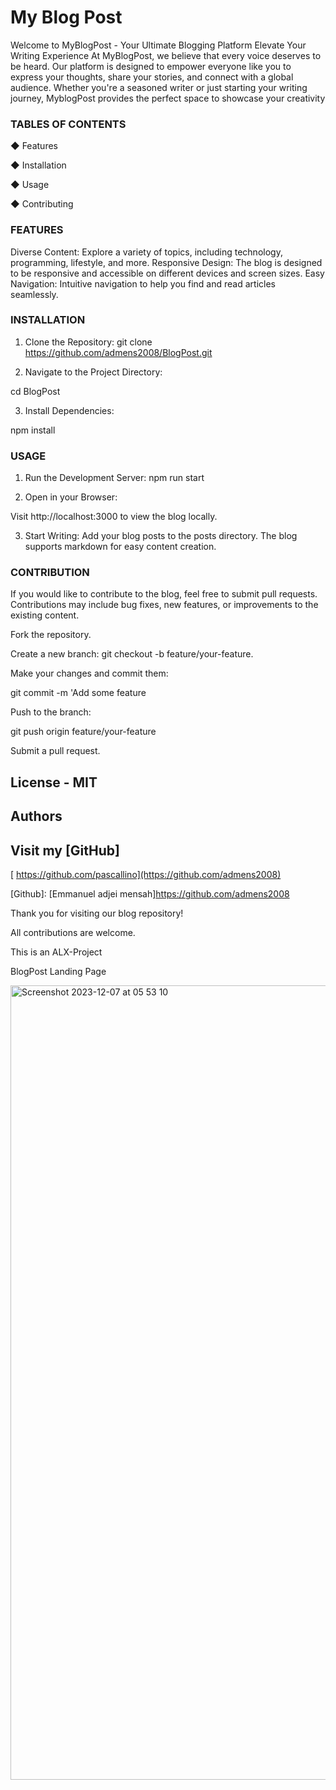 # My Blog Post

Welcome to MyBlogPost - Your Ultimate Blogging Platform
Elevate Your Writing Experience
At MyBlogPost, we believe that every voice deserves to be heard. Our platform is designed to empower everyone like you to express your thoughts, share your stories, and connect with a global audience. Whether you're a seasoned writer or just starting your writing journey, MyblogPost provides the perfect space to showcase your creativity


<h3> TABLES OF CONTENTS </h3>

◆ Features

◆ Installation

◆ Usage

◆ Contributing

<h3> FEATURES </h3>

Diverse Content: Explore a variety of topics, including technology, programming, lifestyle, and more.
Responsive Design: The blog is designed to be responsive and accessible on different devices and screen sizes.
Easy Navigation: Intuitive navigation to help you find and read articles seamlessly.

<h3> INSTALLATION </h3>

1. Clone the Repository:
git clone https://github.com/admens2008/BlogPost.git

2. Navigate to the Project Directory:

 cd BlogPost 

3. Install Dependencies:

npm install

<h3> USAGE </h3>

1. Run the Development Server:
npm run start

2. Open in your Browser:

Visit http://localhost:3000 to view the blog locally.

3. Start Writing:
Add your blog posts to the posts directory. The blog supports markdown for easy content creation.

<h3> CONTRIBUTION </h3>

If you would like to contribute to the blog, feel free to submit pull requests. 
Contributions may include bug fixes, new features, or improvements to the existing content.

Fork the repository.

Create a new branch: 
git checkout -b feature/your-feature.

Make your changes and commit them: 

git commit -m 'Add some feature

Push to the branch: 

git push origin feature/your-feature

Submit a pull request.

##  License - MIT 

##  Authors 

##  Visit my [GitHub]

[ https://github.com/pascallino](https://github.com/admens2008)


[Github]: [Emmanuel adjei mensah]https://github.com/admens2008


Thank you for visiting our blog repository! 

All contributions are welcome.

This is an ALX-Project 

BlogPost Landing Page

<img width="1271" alt="Screenshot 2023-12-07 at 05 53 10" src="http://web-01.admens.tech/portfolio">
